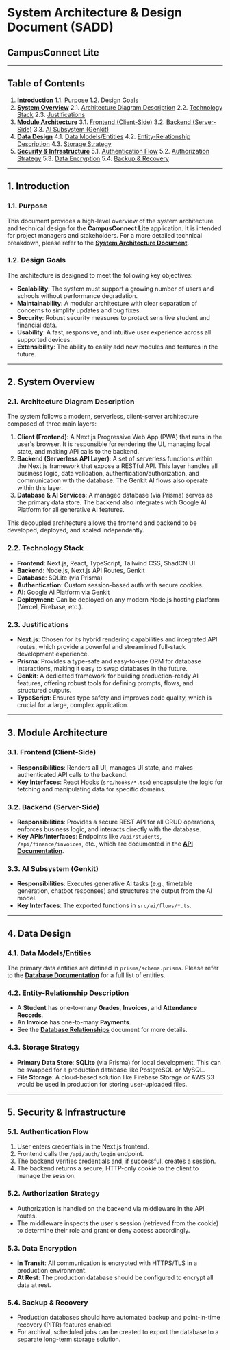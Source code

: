 # System Architecture & Design Document (SADD)

## CampusConnect Lite

---

## Table of Contents

1. [**Introduction**](#1-introduction)
   1.1. [Purpose](#11-purpose)
   1.2. [Design Goals](#12-design-goals)
2. [**System Overview**](#2-system-overview)
   2.1. [Architecture Diagram Description](#21-architecture-diagram-description)
   2.2. [Technology Stack](#22-technology-stack)
   2.3. [Justifications](#23-justifications)
3. [**Module Architecture**](#3-module-architecture)
   3.1. [Frontend (Client-Side)](#31-frontend-client-side)
   3.2. [Backend (Server-Side)](#32-backend-server-side)
   3.3. [AI Subsystem (Genkit)](#33-ai-subsystem-genkit)
4. [**Data Design**](#4-data-design)
   4.1. [Data Models/Entities](#41-data-modelsentities)
   4.2. [Entity-Relationship Description](#42-entity-relationship-description)
   4.3. [Storage Strategy](#43-storage-strategy)
5. [**Security & Infrastructure**](#5-security--infrastructure)
   5.1. [Authentication Flow](#51-authentication-flow)
   5.2. [Authorization Strategy](#52-authorization-strategy)
   5.3. [Data Encryption](#53-data-encryption)
   5.4. [Backup & Recovery](#54-backup--recovery)

---

## 1. Introduction

### 1.1. Purpose

This document provides a high-level overview of the system architecture and technical design for the **CampusConnect Lite** application. It is intended for project managers and stakeholders. For a more detailed technical breakdown, please refer to the **[System Architecture Document](./SYSTEM_ARCHITECTURE.md)**.

### 1.2. Design Goals

The architecture is designed to meet the following key objectives:

- **Scalability**: The system must support a growing number of users and schools without performance degradation.
- **Maintainability**: A modular architecture with clear separation of concerns to simplify updates and bug fixes.
- **Security**: Robust security measures to protect sensitive student and financial data.
- **Usability**: A fast, responsive, and intuitive user experience across all supported devices.
- **Extensibility**: The ability to easily add new modules and features in the future.

---

## 2. System Overview

### 2.1. Architecture Diagram Description

The system follows a modern, serverless, client-server architecture composed of three main layers:

1. **Client (Frontend)**: A Next.js Progressive Web App (PWA) that runs in the user's browser. It is responsible for rendering the UI, managing local state, and making API calls to the backend.
2. **Backend (Serverless API Layer)**: A set of serverless functions within the Next.js framework that expose a RESTful API. This layer handles all business logic, data validation, authentication/authorization, and communication with the database. The Genkit AI flows also operate within this layer.
3. **Database & AI Services**: A managed database (via Prisma) serves as the primary data store. The backend also integrates with Google AI Platform for all generative AI features.

This decoupled architecture allows the frontend and backend to be developed, deployed, and scaled independently.

### 2.2. Technology Stack

- **Frontend**: Next.js, React, TypeScript, Tailwind CSS, ShadCN UI
- **Backend**: Node.js, Next.js API Routes, Genkit
- **Database**: SQLite (via Prisma)
- **Authentication**: Custom session-based auth with secure cookies.
- **AI**: Google AI Platform via Genkit
- **Deployment**: Can be deployed on any modern Node.js hosting platform (Vercel, Firebase, etc.).

### 2.3. Justifications

- **Next.js**: Chosen for its hybrid rendering capabilities and integrated API routes, which provide a powerful and streamlined full-stack development experience.
- **Prisma**: Provides a type-safe and easy-to-use ORM for database interactions, making it easy to swap databases in the future.
- **Genkit**: A dedicated framework for building production-ready AI features, offering robust tools for defining prompts, flows, and structured outputs.
- **TypeScript**: Ensures type safety and improves code quality, which is crucial for a large, complex application.

---

## 3. Module Architecture

### 3.1. Frontend (Client-Side)

- **Responsibilities**: Renders all UI, manages UI state, and makes authenticated API calls to the backend.
- **Key Interfaces**: React Hooks (`src/hooks/*.tsx`) encapsulate the logic for fetching and manipulating data for specific domains.

### 3.2. Backend (Server-Side)

- **Responsibilities**: Provides a secure REST API for all CRUD operations, enforces business logic, and interacts directly with the database.
- **Key APIs/Interfaces**: Endpoints like `/api/students`, `/api/finance/invoices`, etc., which are documented in the **[API Documentation](./API_DOCUMENTATION.md)**.

### 3.3. AI Subsystem (Genkit)

- **Responsibilities**: Executes generative AI tasks (e.g., timetable generation, chatbot responses) and structures the output from the AI model.
- **Key Interfaces**: The exported functions in `src/ai/flows/*.ts`.

---

## 4. Data Design

### 4.1. Data Models/Entities

The primary data entities are defined in `prisma/schema.prisma`. Please refer to the **[Database Documentation](./docs/database/Database_Schema.md)** for a full list of entities.

### 4.2. Entity-Relationship Description

- A **Student** has one-to-many **Grades**, **Invoices**, and **Attendance Records**.
- An **Invoice** has one-to-many **Payments**.
- See the **[Database Relationships](./docs/database/Database_Relationships.md)** document for more details.

### 4.3. Storage Strategy

- **Primary Data Store**: **SQLite** (via Prisma) for local development. This can be swapped for a production database like PostgreSQL or MySQL.
- **File Storage**: A cloud-based solution like Firebase Storage or AWS S3 would be used in production for storing user-uploaded files.

---

## 5. Security & Infrastructure

### 5.1. Authentication Flow

1. User enters credentials in the Next.js frontend.
2. Frontend calls the `/api/auth/login` endpoint.
3. The backend verifies credentials and, if successful, creates a session.
4. The backend returns a secure, HTTP-only cookie to the client to manage the session.

### 5.2. Authorization Strategy

- Authorization is handled on the backend via middleware in the API routes.
- The middleware inspects the user's session (retrieved from the cookie) to determine their role and grant or deny access accordingly.

### 5.3. Data Encryption

- **In Transit**: All communication is encrypted with HTTPS/TLS in a production environment.
- **At Rest**: The production database should be configured to encrypt all data at rest.

### 5.4. Backup & Recovery

- Production databases should have automated backup and point-in-time recovery (PITR) features enabled.
- For archival, scheduled jobs can be created to export the database to a separate long-term storage solution.
